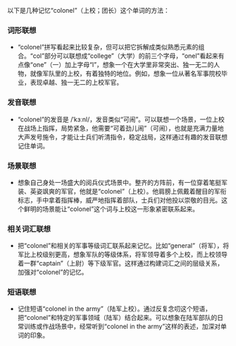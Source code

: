 以下是几种记忆“colonel”（上校；团长）这个单词的方法：

### 词形联想
 - “colonel”拼写看起来比较复杂，但可以把它拆解成类似熟悉元素的组合。“col”部分可以联想成“college”（大学）的前三个字母，“onel”看起来有点像“one”（一）加上字母“l”，想象一个在大学里非常突出、独一无二的人物，就像军队里的上校，有着独特的地位。例如，想象一位从著名军事院校毕业，表现卓越、独一无二的上校军官。

### 发音联想
 - “colonel”的发音是 /ˈkɜːnl/，发音类似“可闹”。可以联想一个场景，一位上校在战场上指挥，局势紧急，他需要“可着劲儿闹”（可闹），也就是充满力量地大声发号施令，才能让士兵们听清指令，稳定战局，这样通过有趣的发音联想记住单词。

### 场景联想
 - 想象自己身处一场盛大的阅兵仪式场景中。整齐的方阵前，有一位穿着笔挺军装、英姿飒爽的军官，他就是“colonel”（上校）。他肩膀上佩戴着醒目的军衔标志，手中拿着指挥棒，威严地指挥着部队，士兵们对他投以崇敬的目光。这个鲜明的场景能让“colonel”这个词与上校这一形象紧密联系起来。

### 相关词汇联想
 - 把“colonel”和相关的军事等级词汇联系起来记忆。比如“general”（将军），将军比上校级别更高，想象军队的等级体系，将军领导着多个上校，而上校领导着一群“captain”（上尉）等下级军官。这样通过构建词汇之间的层级关系，加强对“colonel”的记忆。

### 短语联想
 - 记住短语“colonel in the army”（陆军上校）。通过反复念叨这个短语，把“colonel”和特定的军事领域（陆军）结合起来。可以想象在陆军部队的日常训练或作战场景中，经常听到“colonel in the army”这样的表述，加深对单词的印象。 